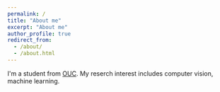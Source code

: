 ```yaml
---
permalink: /
title: "About me"
excerpt: "About me"
author_profile: true
redirect_from: 
  - /about/
  - /about.html
---
```


I'm a student from [OUC](https://www.ouc.edu.cn). My reserch interest includes computer vision, machine learning.

